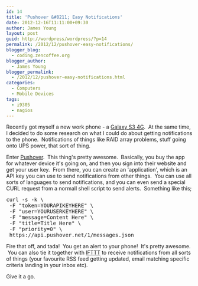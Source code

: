 ```yaml
---
id: 14
title: 'Pushover &#8211; Easy Notifications'
date: 2012-12-16T11:11:00+09:30
author: James Young
layout: post
guid: http://wordpress/wordpress/?p=14
permalink: /2012/12/pushover-easy-notifications/
blogger_blog:
  - coding.zencoffee.org
blogger_author:
  - James Young
blogger_permalink:
  - /2012/12/pushover-easy-notifications.html
categories:
  - Computers
  - Mobile Devices
tags:
  - i9305
  - nagios
---
```

Recently got myself a new work phone - a [Galaxy S3 4G](http://www.gadgetguy.com.au/product/samsung-4g-galaxy-s3-gt-i9305/).  At the same time, I decided to do some research on what I could do about getting notifications to the phone.  Notifications of things like RAID array problems, stuff going onto UPS power, that sort of thing.

Enter [Pushover](https://pushover.net/).  This thing's pretty awesome.  Basically, you buy the app for whatever device it's going on, and then you sign into their website and get your user key.  From there, you can create an 'application', which is an API key you can use to send notifications from other things.  You can use all sorts of languages to send notifications, and you can even send a special CURL request from a normall shell script to send alerts.  Something like this;

<pre>curl -s -k \
 -F "token=YOURAPIKEYHERE" \
 -F "user=YOURUSERKEYHERE" \
 -F "message=Content Here" \
 -F "title=Title Here" \
 -F "priority=0" \
 https://api.pushover.net/1/messages.json</pre>

<div>
</div>

Fire that off, and tada!  You get an alert to your phone!  It's pretty awesome.  You can also tie it together with [IFTTT](https://ifttt.com/dashboard) to receive notifications from all sorts of things (your favourite RSS feed getting updated, email matching specific criteria landing in your inbox etc).

Give it a go.